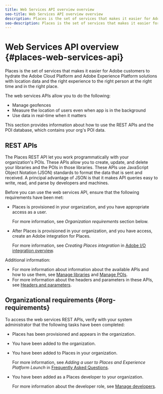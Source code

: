 ```yaml
---
title: Web Services API overview overview 
seo-title: Web Services API overview overview 
description: Places is the set of services that makes it easier for Adobe customers to hydrate the Adobe Experience Cloud and Adobe Experience Platform solutions with location data and the right experience to the right person at the right time and in the right place.
seo-description: Places is the set of services that makes it easier for Adobe customers to hydrate the Adobe Experience Cloud and Adobe Experience Platform solutions with location data and the right experience to the right person at the right time and in the right place.
---
```


# Web Services API overview {#places-web-services-api}

Places is the set of services that makes it easier for Adobe customers to hydrate the Adobe Cloud Platform and Adobe Experience Platform solutions with location data and the right experience to the right person at the right time and in the right place.

The web services APIs allow you to do the following:

* Manage geofences
* Measure the location of users even when app is in the background
* Use data in real-time when it matters

This section provides information about how to use the REST APIs and the POI database, which contains your org's POI data.

## REST APIs

The Places REST API let you work programmatically with your organization's POIs. These APIs allow you to create, update, and delete your libraries and the POIs in those libraries. These APIs use JavaScript Object Notation (JSON) standards to format the data that is sent and received. A principal advantage of JSON is that it makes API queries easy to write, read, and parse by developers and machines.

Before you can use the web services API, ensure that the following requirements have been met:

* Places is provisioned in your organization, and you have appropriate access as a user.

  For more information, see *Organization requirements* section below.

* After Places is provisioned in your organization, and you have access, create an Adobe integration for Places. 

  For more information, see *Creating Places integration* in [Adobe I/O integration overview](/help/places-web-service-api/adobe-i-o-integration.md).

Additional information:

* For more information about information about the available APIs and how to use them, see [Manage libraries](/help/places-web-service-api/api-usage/manage-libraries/manage-libraries.md) and [Manage POIs](/help/places-web-service-api/api-usage/manage-pois/manage-pois.md). 
* For more information about the headers and parameters in these APIs, see [Headers and parameters](/help/places-web-service-api/api-usage/headers-and-parameters.md).

## Organizational requirements {#org-requirements}

To access the web services REST APIs, verify with your system administrator that the following tasks have been completed:

* Places has been provisioned and appears in the organization. 
* You have been added to the organization. 
* You have been added to Places in your organization.

    For more information, see *Adding a user to Places and Experience Platform Launch* in [Frequently Asked Questions](/help/places-faqs.md).

* You have been added as a Places developer to your organization. 

  For more information about the developer role, see [Manage developers](https://helpx.adobe.com/enterprise/using/manage-developers.html).